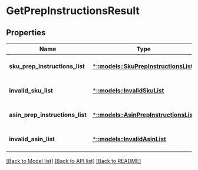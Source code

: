 # GetPrepInstructionsResult

## Properties
Name | Type | Description | Notes
------------ | ------------- | ------------- | -------------
**sku_prep_instructions_list** | [***::models::SkuPrepInstructionsList**](SKUPrepInstructionsList.md) |  | [optional] [default to null]
**invalid_sku_list** | [***::models::InvalidSkuList**](InvalidSKUList.md) |  | [optional] [default to null]
**asin_prep_instructions_list** | [***::models::AsinPrepInstructionsList**](ASINPrepInstructionsList.md) |  | [optional] [default to null]
**invalid_asin_list** | [***::models::InvalidAsinList**](InvalidASINList.md) |  | [optional] [default to null]

[[Back to Model list]](../README.md#documentation-for-models) [[Back to API list]](../README.md#documentation-for-api-endpoints) [[Back to README]](../README.md)



